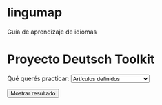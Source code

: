 # lingumap
Guía de aprendizaje de idiomas
<!DOCTYPE html>
<html lang="de">
<head>
  <meta charset="UTF-8" />
  <title>Declinador Alemán</title>
  <link rel="stylesheet" href="styles.css" />
</head>
<body>
  <h1>Proyecto Deutsch Toolkit</h1>

  <label for="tipo">Qué querés practicar:</label>
  <select id="tipo">
    <option>Artículos definidos</option>
    <option>Artículos indefinidos</option>
    <option>Pronombres posesivos</option>
    <option>Pronombres reflexivos</option>
    <option>Pronombres demostrativos</option>
  </select>

  <div id="opciones">
    <!-- Campos dinámicos aquí -->
  </div>

  <button id="mostrar">Mostrar resultado</button>

  <h2 id="resultado"></h2>
  <p id="ejemplo"></p>
  <p id="explicacion"></p>

  <script src="app.js"></script>
</body>
</html>
